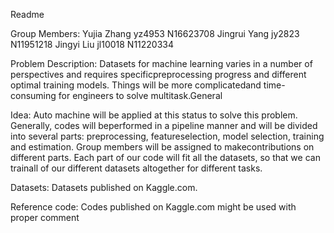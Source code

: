Readme

Group Members:
Yujia Zhang yz4953   N16623708
Jingrui Yang jy2823  N11951218
Jingyi Liu jl10018   N11220334

Problem Description:
Datasets for machine learning varies in a number of perspectives and requires specificpreprocessing progress and different optimal training models. Things will be more complicatedand time-consuming for engineers to solve multitask.General 

Idea:
Auto machine will be applied at this status to solve this problem. Generally, codes will beperformed in a pipeline manner and will be divided into several parts: preprocessing, featureselection, model selection, training and estimation. Group members will be assigned to makecontributions on different parts. Each part of our code will fit all the datasets, so that we can trainall of our different datasets altogether for different tasks.

Datasets:
Datasets published on Kaggle.com.

Reference code:
Codes published on Kaggle.com might be used with proper comment
